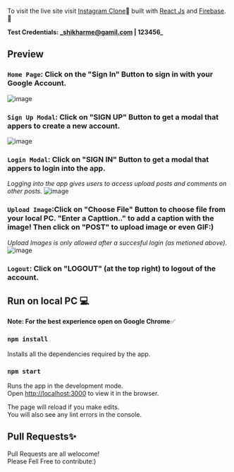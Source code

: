 To visit the live site visit [Instagram Clone](https://instagram-clone-76c99.web.app/)🚀 built with [React Js](https://reactjs.org/) and [Firebase](https://firebase.google.com/). 🎨

**Test Credentials: _shikharme@gamil.com | 123456_**

## **Preview**

### `Home Page`: Click on the "Sign In" Button to sign in with your Google Account.
![image](https://user-images.githubusercontent.com/54438024/120023614-acba5d00-c00b-11eb-86fd-618374bd8b4a.png)

### `Sign Up Modal`: Click on "SIGN UP" Button to get a modal that appers to create a new account.
![image](https://user-images.githubusercontent.com/54438024/120023422-6107b380-c00b-11eb-9b2b-234a5beff4e5.png)

### `Login Modal`: Click on "SIGN IN" Button to get a modal that appers to login into the app. <br/>
_*Logging into the app gives users to access upload posts and comments on other posts.*_
![image](https://user-images.githubusercontent.com/54438024/120023896-0d499a00-c00c-11eb-84aa-91c20de0fb1e.png)

### `Upload Image`:Click on "Choose File" Button to choose file from your local PC. "Enter a Capttion.." to add a caption with the image! Then click on "POST" to upload image or even GIF:)<br/>
_*Upload Images is only allowed after a succesful login (as metioned above).*_
![image](https://user-images.githubusercontent.com/54438024/120025080-c52b7700-c00d-11eb-90a4-c70babd6cfce.png)

### `Logout`: Click on "LOGOUT" (at the top right) to logout of the account.<br/>

## Run on local PC 💻

**Note: For the best experience open on Google Chrome**✅

### `npm install`
Installs all the dependencies required by the app.<br />


### `npm start`
Runs the app in the development mode.<br />
Open [http://localhost:3000](http://localhost:3000) to view it in the browser.

The page will reload if you make edits.<br />
You will also see any lint errors in the console.

## Pull Requests✨
Pull Requests are all welocome!<br />
Please Fell Free to contribute:)
